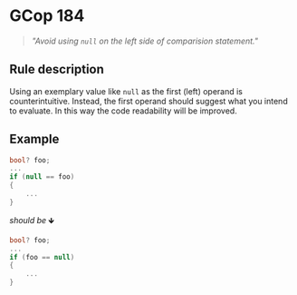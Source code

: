 ﻿# GCop 184

> *"Avoid using `null` on the left side of comparision statement."*

## Rule description

Using an exemplary value like `null` as the first (left) operand is counterintuitive. Instead, the first operand should suggest what you intend to evaluate. In this way the code readability will be improved.

## Example

```csharp
bool? foo;
...
if (null == foo)
{
    ...
}
```

*should be* 🡻

```csharp
bool? foo;
...
if (foo == null)
{
    ...
}
```

